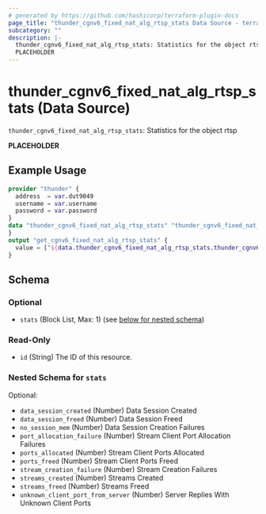 ```yaml
---
# generated by https://github.com/hashicorp/terraform-plugin-docs
page_title: "thunder_cgnv6_fixed_nat_alg_rtsp_stats Data Source - terraform-provider-thunder"
subcategory: ""
description: |-
  thunder_cgnv6_fixed_nat_alg_rtsp_stats: Statistics for the object rtsp
  PLACEHOLDER
---
```


# thunder_cgnv6_fixed_nat_alg_rtsp_stats (Data Source)

`thunder_cgnv6_fixed_nat_alg_rtsp_stats`: Statistics for the object rtsp

__PLACEHOLDER__

## Example Usage

```terraform
provider "thunder" {
  address  = var.dut9049
  username = var.username
  password = var.password
}
data "thunder_cgnv6_fixed_nat_alg_rtsp_stats" "thunder_cgnv6_fixed_nat_alg_rtsp_stats" {
}
output "get_cgnv6_fixed_nat_alg_rtsp_stats" {
  value = ["${data.thunder_cgnv6_fixed_nat_alg_rtsp_stats.thunder_cgnv6_fixed_nat_alg_rtsp_stats}"]
}
```

<!-- schema generated by tfplugindocs -->
## Schema

### Optional

- `stats` (Block List, Max: 1) (see [below for nested schema](#nestedblock--stats))

### Read-Only

- `id` (String) The ID of this resource.

<a id="nestedblock--stats"></a>
### Nested Schema for `stats`

Optional:

- `data_session_created` (Number) Data Session Created
- `data_session_freed` (Number) Data Session Freed
- `no_session_mem` (Number) Data Session Creation Failures
- `port_allocation_failure` (Number) Stream Client Port Allocation Failures
- `ports_allocated` (Number) Stream Client Ports Allocated
- `ports_freed` (Number) Stream Client Ports Freed
- `stream_creation_failure` (Number) Stream Creation Failures
- `streams_created` (Number) Streams Created
- `streams_freed` (Number) Streams Freed
- `unknown_client_port_from_server` (Number) Server Replies With Unknown Client Ports



